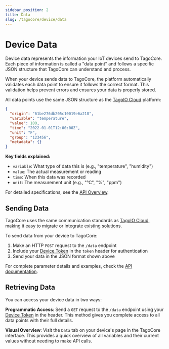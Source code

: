 ```yaml
---
sidebar_position: 2
title: Data
slug: /tagocore/device/data
---
```


# Device Data

Device data represents the information your IoT devices send to TagoCore. Each
piece of information is called a "data point" and follows a specific JSON
structure that TagoCore can understand and process.

When your device sends data to TagoCore, the platform automatically validates
each data point to ensure it follows the correct format. This validation helps
prevent errors and ensures your data is properly stored.

All data points use the same JSON structure as the
[TagoIO Cloud](/docs/api/send-data.api) platform:

```json
{
  "origin": "61be276db205c10019e6a218",
  "variable": "temperature",
  "value": 100,
  "time": "2022-01-01T12:00:00Z",
  "unit": "F",
  "group": "123456",
  "metadata": {}
}
```

**Key fields explained:**

- `variable`: What type of data this is (e.g., "temperature", "humidity")
- `value`: The actual measurement or reading
- `time`: When this data was recorded
- `unit`: The measurement unit (e.g., "°C", "%", "ppm")

For detailed specifications, see the
[API Overview](https://help.tago.io/portal/en/kb/articles/31-api-overview#Security).

## Sending Data

TagoCore uses the same communication standards as
[TagoIO Cloud](https://admin.tago.io), making it easy to migrate or integrate
existing solutions.

To send data from your device to TagoCore:

1. Make an HTTP `POST` request to the `/data` endpoint
2. Include your [Device Token](/docs/tagocore/device#token--serial-number) in
   the `token` header for authentication
3. Send your data in the JSON format shown above

For complete parameter details and examples, check the
[API documentation](/docs/api/send-data.api).

## Retrieving Data

You can access your device data in two ways:

**Programmatic Access**: Send a `GET` request to the `/data` endpoint using your
[Device Token](/docs/tagocore/device#token--serial-number) in the header. This
method gives you complete access to all data points with their full details.

**Visual Overview**: Visit the `Data` tab on your device's page in the TagoCore
interface. This provides a quick overview of all variables and their current
values without needing to make API calls.
